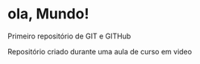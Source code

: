 # ola, Mundo!
 Primeiro repositório de GIT e GITHub

Repositório criado durante uma aula de curso em video